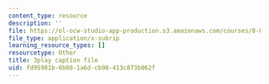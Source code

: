 ```yaml
---
content_type: resource
description: ''
file: https://ol-ocw-studio-app-production.s3.amazonaws.com/courses/8-01sc-classical-mechanics-fall-2016/fd95981b6b081a6dcb98413c873b062f_KmGPMec8-iU.srt
file_type: application/x-subrip
learning_resource_types: []
resourcetype: Other
title: 3play caption file
uid: fd95981b-6b08-1a6d-cb98-413c873b062f
---
```

